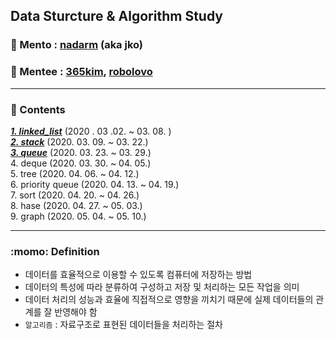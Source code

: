 ## Data Sturcture & Algorithm Study

### :runner: Mento  : [**nadarm**](https://github.com/nadarm/42-algorithm) (aka jko)
### :runner: Mentee : [**365kim**](https://github.com/365kim/study_with_jko), [**robolovo**](https://github.com/robolovo)
***
### :memo: Contents
[***1. linked_list***](/1_linked_list)	(2020 . 03 .02. ~ 03. 08. ) <br>
[***2. stack***](/2_stack)		(2020. 03. 09. ~ 03. 22.) <br>
[***3. queue***](/3_queue)		(2020. 03. 23. ~ 03. 29.) <br>
4. deque			(2020. 03. 30. ~ 04. 05.) <br>
5. tree (2020. 04. 06. ~ 04. 12.) <br>
6. priority queue	(2020. 04. 13. ~ 04. 19.) <br>
7. sort			(2020. 04. 20. ~ 04. 26.) <br>
8. hase		(2020. 04. 27. ~ 05. 03.) <br>
9. graph		(2020. 05. 04. ~ 05. 10.) <br>
***
### :momo: Definition
- 데이터를 효율적으로 이용할 수 있도록 컴퓨터에 저장하는 방법
- 데이터의 특성에 따라 분류하여 구성하고 저장 및 처리하는 모든 작업을 의미
- 데이터 처리의 성능과 효율에 직접적으로 영향을 끼치기 때문에 실제 데이터들의 관계를 잘 반영해야 함
- `알고리즘` : 자료구조로 표현된 데이터들을 처리하는 절차
